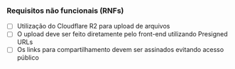 ### Requisitos não funcionais (RNFs)
- [ ] Utilização do Cloudflare R2 para upload de arquivos
- [ ] O upload deve ser feito diretamente pelo front-end utilizando Presigned URLs
- [ ] Os links para compartilhamento devem ser assinados evitando acesso público